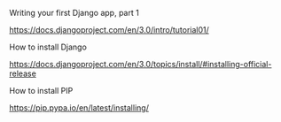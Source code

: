 Writing your first Django app, part 1

https://docs.djangoproject.com/en/3.0/intro/tutorial01/

How to install Django

https://docs.djangoproject.com/en/3.0/topics/install/#installing-official-release

How to install PIP

https://pip.pypa.io/en/latest/installing/

